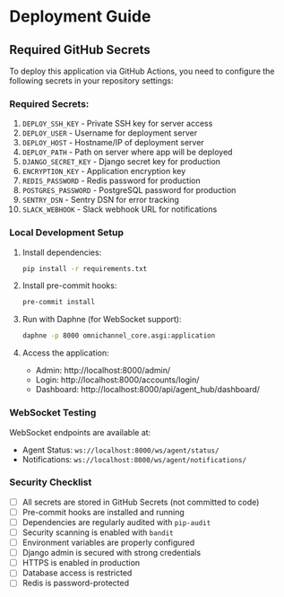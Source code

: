 # Deployment Guide

## Required GitHub Secrets

To deploy this application via GitHub Actions, you need to configure the following secrets in your repository settings:

### Required Secrets:
1. `DEPLOY_SSH_KEY` - Private SSH key for server access
2. `DEPLOY_USER` - Username for deployment server
3. `DEPLOY_HOST` - Hostname/IP of deployment server
4. `DEPLOY_PATH` - Path on server where app will be deployed
5. `DJANGO_SECRET_KEY` - Django secret key for production
6. `ENCRYPTION_KEY` - Application encryption key
7. `REDIS_PASSWORD` - Redis password for production
8. `POSTGRES_PASSWORD` - PostgreSQL password for production
9. `SENTRY_DSN` - Sentry DSN for error tracking
10. `SLACK_WEBHOOK` - Slack webhook URL for notifications

### Local Development Setup

1. Install dependencies:
   ```bash
   pip install -r requirements.txt
   ```

2. Install pre-commit hooks:
   ```bash
   pre-commit install
   ```

3. Run with Daphne (for WebSocket support):
   ```bash
   daphne -p 8000 omnichannel_core.asgi:application
   ```

4. Access the application:
   - Admin: http://localhost:8000/admin/
   - Login: http://localhost:8000/accounts/login/
   - Dashboard: http://localhost:8000/api/agent_hub/dashboard/

### WebSocket Testing

WebSocket endpoints are available at:
- Agent Status: `ws://localhost:8000/ws/agent/status/`
- Notifications: `ws://localhost:8000/ws/agent/notifications/`

### Security Checklist

- [ ] All secrets are stored in GitHub Secrets (not committed to code)
- [ ] Pre-commit hooks are installed and running
- [ ] Dependencies are regularly audited with `pip-audit`
- [ ] Security scanning is enabled with `bandit`
- [ ] Environment variables are properly configured
- [ ] Django admin is secured with strong credentials
- [ ] HTTPS is enabled in production
- [ ] Database access is restricted
- [ ] Redis is password-protected
